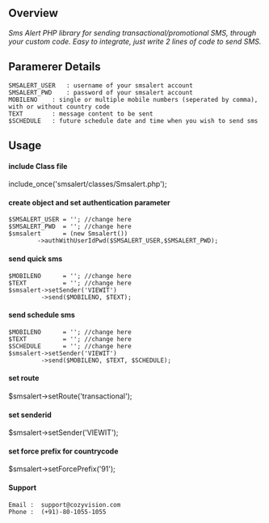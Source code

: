 ## Overview

*Sms Alert PHP library for sending transactional/promotional SMS, through your custom code. Easy to integrate, just write 2 lines of code to send SMS.*

## Paramerer Details

```
SMSALERT_USER 	: username of your smsalert account
SMSALERT_PWD 	: password of your smsalert account
MOBILENO	: single or multiple mobile numbers (seperated by comma), with or without country code
TEXT	  	: message content to be sent
$SCHEDULE	: future schedule date and time when you wish to send sms
```

## Usage

#### include Class file
include_once('smsalert/classes/Smsalert.php');

#### create object and set authentication parameter
```
$SMSALERT_USER = ''; //change here
$SMSALERT_PWD  = ''; //change here
$smsalert      = (new Smsalert())
		->authWithUserIdPwd($SMSALERT_USER,$SMSALERT_PWD);
```
    
#### send quick sms
```
$MOBILENO      = ''; //change here
$TEXT          = ''; //change here
$smsalert->setSender('VIEWIT')
         ->send($MOBILENO, $TEXT); 
```

#### send schedule sms
```
$MOBILENO      = ''; //change here
$TEXT          = ''; //change here
$SCHEDULE      = ''; //change here
$smsalert->setSender('VIEWIT')
         ->send($MOBILENO, $TEXT, $SCHEDULE); 
```

#### set route 
$smsalert->setRoute('transactional');

#### set senderid 
$smsalert->setSender('VIEWIT'); 
	
#### set force prefix for countrycode 
$smsalert->setForcePrefix('91'); 	

#### Support
```
Email :  support@cozyvision.com
Phone :  (+91)-80-1055-1055
```
